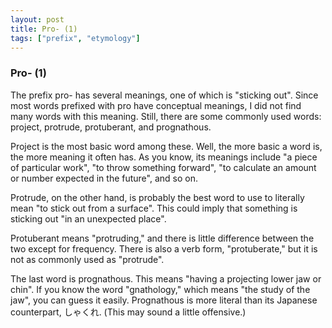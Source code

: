 ```yaml
---
layout: post
title: Pro- (1)
tags: ["prefix", "etymology"]
---
```


### Pro- (1)
The prefix pro- has several meanings, one of which is "sticking out". Since most words prefixed with pro have conceptual meanings, I did not find many words with this meaning. Still, there are some commonly used words: project, protrude, protuberant, and prognathous.

Project is the most basic word among these. Well, the more basic a word is, the more meaning it often has. As you know, its meanings include "a piece of particular work", "to throw something forward", "to calculate an amount or number expected in the future", and so on.

Protrude, on the other hand, is probably the best word to use to literally mean "to stick out from a surface". This could imply that something is sticking out "in an unexpected place".

Protuberant means "protruding," and there is little difference between the two except for frequency. There is also a verb form, "protuberate," but it is not as commonly used as "protrude".

The last word is prognathous. This means "having a projecting lower jaw or chin". If you know the word "gnathology," which means "the study of the jaw", you can guess it easily. Prognathous is more literal than its Japanese counterpart, しゃくれ. (This may sound a little offensive.)

